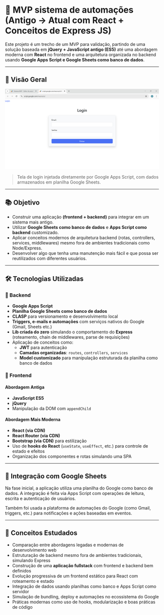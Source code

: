 # 🧪 MVP sistema de automações (Antigo → Atual com React + Conceitos de Express JS)

Este projeto é um trecho de um MVP para validação, partindo de uma solução baseada em **jQuery + JavaScript antigo (ES5)** até uma abordagem moderna com **React** no frontend e uma arquitetura organizada no backend usando **Google Apps Script e Google Sheets como banco de dados**.

---

## 📸 Visão Geral

![Screenshot do sistema](./docs/screenshot.png)

> Tela de login injetada diretamente por Google Apps Script, com dados armazenados em planilha Google Sheets.

---

## 📚 Objetivo

- Construir uma aplicação **(frontend + backend)** para integrar em um sistema mais antigo.
- Utilizar **Google Sheets como banco de dados** e **Apps Script como backend** customizado.
- Aplicar conceitos modernos de arquitetura backend (rotas, controllers, services, middlewares) mesmo fora de ambientes tradicionais como Node/Express.
- Desenvolver algo que tenha uma manutenção mais fácil e que possa ser reutilizados com diferentes usuários.

---

## 🛠 Tecnologias Utilizadas

### 🧩 Backend
- **Google Apps Script**
- **Planilha Google Sheets como banco de dados**
- **CLASP** para versionamento e desenvolvimento local
- **Triggers, e-mails e automações** com serviços nativos do Google (Gmail, Sheets etc.)
- **Lib criada do zero** simulando o comportamento do **Express** (roteamento, chain de middlewares, parse de requisições)
- Aplicação de conceitos como:
  - **JWT** para autenticação
  - **Camadas organizadas**: `routes`, `controllers`, `services`
  - **Model customizado** para manipulação estruturada da planilha como banco de dados

### 🎨 Frontend

#### Abordagem Antiga
- **JavaScript ES5** 
- **jQuery**
- Manipulação da DOM com `appendChild`

#### Abordagem Mais Moderna
- **React (via CDN)**
- **React Router (via CDN)**
- **Bootstrap (via CDN)** para estilização
- Uso de **hooks do React** (`useState`, `useEffect`, etc.) para controle de estado e efeitos
- Organização dos componentes e rotas simulando uma SPA

---

## 🔄 Integração com Google Sheets

Na fase inicial, a aplicação utiliza uma planilha do Google como banco de dados. A integração é feita via Apps Script com operações de leitura, escrita e autenticação de usuários.

Também foi usada a plataforma de automações do Google (como Gmail, triggers, etc.) para notificações e ações baseadas em eventos.

---

## 🧠 Conceitos Estudados

- Comparação entre abordagens legadas e modernas de desenvolvimento web
- Estruturação de backend mesmo fora de ambientes tradicionais, simulando Express
- Construção de uma **aplicação fullstack** com frontend e backend bem definidos
- Evolução progressiva de um frontend estático para React com roteamento e estado
- Integração de dados usando planilhas como banco e Apps Script como servidor
- Simulação de bundling, deploy e automações no ecossistema do Google
- Práticas modernas como uso de hooks, modularização e boas práticas de código
